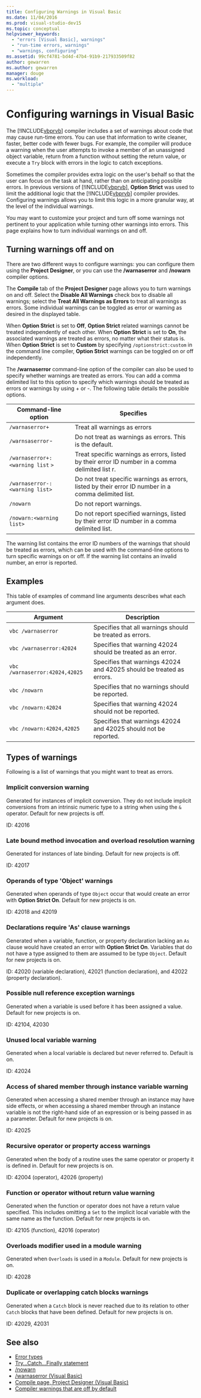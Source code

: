```yaml
---
title: Configuring Warnings in Visual Basic
ms.date: 11/04/2016
ms.prod: visual-studio-dev15
ms.topic: conceptual
helpviewer_keywords:
  - "errors [Visual Basic], warnings"
  - "run-time errors, warnings"
  - "warnings, configuring"
ms.assetid: 99cf4781-bd4d-47b4-91b9-217933509f82
author: gewarren
ms.author: gewarren
manager: douge
ms.workload:
  - "multiple"
---
```

# Configuring warnings in Visual Basic

The [!INCLUDE[vbprvb](../code-quality/includes/vbprvb_md.md)] compiler includes a set of warnings about code that may cause run-time errors. You can use that information to write cleaner, faster, better code with fewer bugs. For example, the compiler will produce a warning when the user attempts to invoke a member of an unassigned object variable, return from a function without setting the return value, or execute a `Try` block with errors in the logic to catch exceptions.

 Sometimes the compiler provides extra logic on the user's behalf so that the user can focus on the task at hand, rather than on anticipating possible errors. In previous versions of [!INCLUDE[vbprvb](../code-quality/includes/vbprvb_md.md)], **Option Strict** was used to limit the additional logic that the [!INCLUDE[vbprvb](../code-quality/includes/vbprvb_md.md)] compiler provides. Configuring warnings allows you to limit this logic in a more granular way, at the level of the individual warnings.

 You may want to customize your project and turn off some warnings not pertinent to your application while turning other warnings into errors. This page explains how to turn individual warnings on and off.

## Turning warnings off and on
 There are two different ways to configure warnings: you can configure them using the **Project Designer**, or you can use the **/warnaserror** and **/nowarn** compiler options.

 The **Compile** tab of the **Project Designer** page allows you to turn warnings on and off. Select the **Disable All Warnings** check box to disable all warnings; select the **Treat All Warnings as Errors** to treat all warnings as errors. Some individual warnings can be toggled as error or warning as desired in the displayed table.

 When **Option Strict** is set to **Off**, **Option Strict** related warnings cannot be treated independently of each other. When **Option Strict** is set to **On**, the associated warnings are treated as errors, no matter what their status is. When **Option Strict** is set to **Custom** by specifying `/optionstrict:custom` in the command line compiler, **Option Strict** warnings can be toggled on or off independently.

 The **/warnaserror** command-line option of the compiler can also be used to specify whether warnings are treated as errors. You can add a comma delimited list to this option to specify which warnings should be treated as errors or warnings by using + or -. The following table details the possible options.

|Command-line option|Specifies|
| - |---------------|
|`/warnaserror+`|Treat all warnings as errors|
|`/warnsaserror`-|Do not treat as warnings as errors. This is the default.|
|`/warnaserror+:<warning list` `>`|Treat specific warnings as errors, listed by their error ID number in a comma delimited list r.|
|`/warnaserror-:<warning list>`|Do not treat specific warnings as errors, listed by their error ID number in a comma delimited list.|
|`/nowarn`|Do not report warnings.|
|`/nowarn:<warning list>`|Do not report specified warnings, listed by their error ID number in a comma delimited list.|

 The warning list contains the error ID numbers of the warnings that should be treated as errors, which can be used with the command-line options to turn specific warnings on or off. If the warning list contains an invalid number, an error is reported.

## Examples
 This table of examples of command line arguments describes what each argument does.

|Argument|Description|
|--------------|-----------------|
|`vbc /warnaserror`|Specifies that all warnings should be treated as errors.|
|`vbc /warnaserror:42024`|Specifies that warning 42024 should be treated as an error.|
|`vbc /warnaserror:42024,42025`|Specifies that warnings 42024 and 42025 should be treated as errors.|
|`vbc /nowarn`|Specifies that no warnings should be reported.|
|`vbc /nowarn:42024`|Specifies that warning 42024 should not be reported.|
|`vbc /nowarn:42024,42025`|Specifies that warnings 42024 and 42025 should not be reported.|

## Types of warnings
 Following is a list of warnings that you might want to treat as errors.

### Implicit conversion warning
 Generated for instances of implicit conversion. They do not include implicit conversions from an intrinsic numeric type to a string when using the `&` operator. Default for new projects is off.

 ID: 42016

### Late bound method invocation and overload resolution warning
 Generated for instances of late binding. Default for new projects is off.

 ID: 42017

### Operands of type 'Object' warnings
 Generated when operands of type `Object` occur that would create an error with **Option Strict On**. Default for new projects is on.

 ID: 42018 and 42019

### Declarations require 'As' clause warnings
 Generated when a variable, function, or property declaration lacking an `As` clause would have created an error with **Option Strict On**. Variables that do not have a type assigned to them are assumed to be type `Object`. Default for new projects is on.

 ID: 42020 (variable declaration), 42021 (function declaration), and 42022 (property declaration).

### Possible null reference exception warnings
 Generated when a variable is used before it has been assigned a value. Default for new projects is on.

 ID: 42104, 42030

### Unused local variable warning
 Generated when a local variable is declared but never referred to. Default is on.

 ID: 42024

### Access of shared member through instance variable warning
 Generated when accessing a shared member through an instance may have side effects, or when accessing a shared member through an instance variable is not the right-hand side of an expression or is being passed in as a parameter. Default for new projects is on.

 ID: 42025

### Recursive operator or property access warnings
 Generated when the body of a routine uses the same operator or property it is defined in. Default for new projects is on.

 ID: 42004 (operator), 42026 (property)

### Function or operator without return value warning
 Generated when the function or operator does not have a return value specified. This includes omitting a `Set` to the implicit local variable with the same name as the function. Default for new projects is on.

 ID: 42105 (function), 42016 (operator)

### Overloads modifier used in a module warning
 Generated when `Overloads` is used in a `Module`. Default for new projects is on.

 ID: 42028

### Duplicate or overlapping catch blocks warnings
 Generated when a `Catch` block is never reached due to its relation to other `Catch` blocks that have been defined. Default for new projects is on.

 ID: 42029, 42031

## See also

- [Error types](/dotnet/visual-basic/programming-guide/language-features/error-types)
- [Try...Catch...Finally statement](/dotnet/visual-basic/language-reference/statements/try-catch-finally-statement)
- [/nowarn](/dotnet/visual-basic/reference/command-line-compiler/nowarn)
- [/warnaserror (Visual Basic)](/dotnet/visual-basic/reference/command-line-compiler/warnaserror)
- [Compile page, Project Designer (Visual Basic)](../ide/reference/compile-page-project-designer-visual-basic.md)
- [Compiler warnings that are off by default](/cpp/preprocessor/compiler-warnings-that-are-off-by-default)